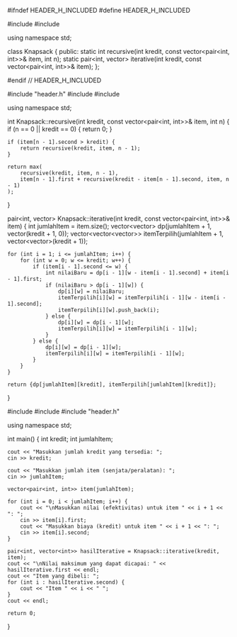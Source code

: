 #ifndef HEADER_H_INCLUDED
#define HEADER_H_INCLUDED

#include <vector>
#include <utility>

using namespace std;

class Knapsack {
public:
    static int recursive(int kredit, const vector<pair<int, int>>& item, int n);
    static pair<int, vector<int>> iterative(int kredit, const vector<pair<int, int>>& item);
};


#endif // HEADER_H_INCLUDED

#include "header.h"
#include <vector>
#include <algorithm>

using namespace std;

int Knapsack::recursive(int kredit, const vector<pair<int, int>>& item, int n) {
    if (n == 0 || kredit == 0) {
        return 0;
    }

    if (item[n - 1].second > kredit) {
        return recursive(kredit, item, n - 1);
    }

    return max(
        recursive(kredit, item, n - 1),
        item[n - 1].first + recursive(kredit - item[n - 1].second, item, n - 1)
    );
}

pair<int, vector<int>> Knapsack::iterative(int kredit, const vector<pair<int, int>>& item) {
    int jumlahItem = item.size();
    vector<vector<int>> dp(jumlahItem + 1, vector<int>(kredit + 1, 0));
    vector<vector<vector<int>>> itemTerpilih(jumlahItem + 1, vector<vector<int>>(kredit + 1));

    for (int i = 1; i <= jumlahItem; i++) {
        for (int w = 0; w <= kredit; w++) {
            if (item[i - 1].second <= w) {
                int nilaiBaru = dp[i - 1][w - item[i - 1].second] + item[i - 1].first;
                if (nilaiBaru > dp[i - 1][w]) {
                    dp[i][w] = nilaiBaru;
                    itemTerpilih[i][w] = itemTerpilih[i - 1][w - item[i - 1].second];
                    itemTerpilih[i][w].push_back(i);
                } else {
                    dp[i][w] = dp[i - 1][w];
                    itemTerpilih[i][w] = itemTerpilih[i - 1][w];
                }
            } else {
                dp[i][w] = dp[i - 1][w];
                itemTerpilih[i][w] = itemTerpilih[i - 1][w];
            }
        }
    }

    return {dp[jumlahItem][kredit], itemTerpilih[jumlahItem][kredit]};
}

#include <iostream>
#include <vector>
#include "header.h"

using namespace std;

int main() {
    int kredit;
    int jumlahItem;

    cout << "Masukkan jumlah kredit yang tersedia: ";
    cin >> kredit;

    cout << "Masukkan jumlah item (senjata/peralatan): ";
    cin >> jumlahItem;

    vector<pair<int, int>> item(jumlahItem);

    for (int i = 0; i < jumlahItem; i++) {
        cout << "\nMasukkan nilai (efektivitas) untuk item " << i + 1 << ": ";
        cin >> item[i].first;
        cout << "Masukkan biaya (kredit) untuk item " << i + 1 << ": ";
        cin >> item[i].second;
    }

    pair<int, vector<int>> hasilIterative = Knapsack::iterative(kredit, item);
    cout << "\nNilai maksimum yang dapat dicapai: " << hasilIterative.first << endl;
    cout << "Item yang dibeli: ";
    for (int i : hasilIterative.second) {
        cout << "Item " << i << " ";
    }
    cout << endl;

    return 0;
}
